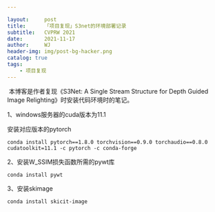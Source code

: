 ```yaml
---

layout:     post
title:      「项目复现」S3net的环境部署记录
subtitle:   CVPRW 2021
date:       2021-11-17
author:     WJ
header-img: img/post-bg-hacker.png
catalog: true
tags:
    - 项目复现
---
```


​		本博客是作者复现《S3Net: A Single Stream Structure for Depth Guided Image Relighting》时安装代码环境时的笔记。

1、windows服务器的cuda版本为11.1

安装对应版本的pytorch

```
conda install pytorch==1.8.0 torchvision==0.9.0 torchaudio==0.8.0 cudatoolkit=11.1 -c pytorch -c conda-forge
```

2、安装W_SSIM损失函数所需的pywt库

```
conda install pywt
```

3、安装skimage

```
conda install skicit-image
```

